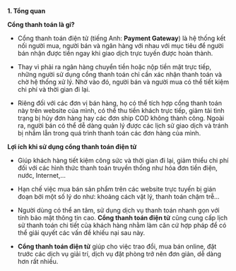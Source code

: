 **1. Tổng quan**

**Cổng thanh toán là gi?**

- Cổng thanh toán điện tử (tiếng Anh:  **Payment Gateway**) là hệ thống kết nối người mua, người bán và ngân hàng với nhau với mục tiêu để người bán nhận được tiền ngay khi giao dịch trực tuyến được hoàn thành.

- Thay vì phải ra ngân hàng chuyển tiền hoặc nộp tiền mặt trực tiếp, những người sử dụng cổng thanh toán chỉ cần xác nhận thanh toán và chờ hệ thống xử lý. Nhờ vào đó, người bán và người mua có thể tiết kiệm chi phí và thời gian đi lại.

- Riêng đối với các đơn vị bán hàng, họ có thể tích hợp cổng thanh toán này trên website của mình, có thể thu tiền khách trực tiếp, giảm tải tình trạng bị hủy đơn hàng hay các đơn ship  COD không thành công. Ngoài ra, người bán có thể dễ dàng quản lý được các lịch sử giao dịch và tránh bị nhầm lẫn trong quá trình thanh toán các đơn hàng của mình.

 **Lợi ích khi sử dụng cổng thanh toán điện tử**

- Giúp khách hàng tiết kiệm công sức và thời gian đi lại, giảm thiểu chi phí đối với các hình thức thanh toán truyền thống như hóa đơn tiền điện, nước, Internet,...

- Hạn chế việc mua bán sản phẩm trên các website trực tuyến bị gián đoạn bởi một số lý do như: khoảng cách vật lý, thanh toán chậm trễ…

- Người dùng có thể an tâm, sử dụng dịch vụ thanh toán nhanh gọn với tính bảo mật thông tin cao. **Cổng thanh toán điện tử** cũng cung cấp lịch sử thanh toán chi tiết của khách hàng nhằm làm căn cứ hợp pháp để có thể giải quyết các vấn đề khiếu nại sau này.

- **Cổng thanh toán điện tử** giúp cho việc trao đổi, mua bán online, đặt trước các dịch vụ giải trí, dịch vụ đặt phòng trở nên đơn giản, dễ dàng hơn rất nhiều.